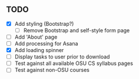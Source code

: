 ## TODO

- [x] Add styling (Bootstrap?)
  - [ ] Remove Bootstrap and self-style form page
- [ ] Add 'About' page
- [ ] Add processing for Asana
- [x] Add loading spinner
- [ ] Display tasks to user prior to download
- [ ] Test against all available OSU CS syllabus pages
- [ ] Test against non-OSU courses
